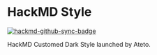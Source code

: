 # HackMD Style
[![hackmd-github-sync-badge](https://hackmd.io/iXnHuqXjTCKhrH2YVqT5AQ/badge)](https://hackmd.io/iXnHuqXjTCKhrH2YVqT5AQ)

HackMD Customed Dark Style launched by Ateto.